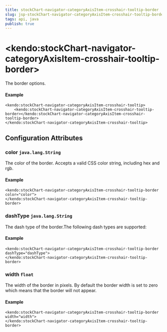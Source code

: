 ```yaml
---
title: stockChart-navigator-categoryAxisItem-crosshair-tooltip-border
slug: jsp-stockChart-navigator-categoryAxisItem-crosshair-tooltip-border
tags: api, java
publish: true
---
```


# \<kendo:stockChart-navigator-categoryAxisItem-crosshair-tooltip-border\>

The border options.

#### Example
    <kendo:stockChart-navigator-categoryAxisItem-crosshair-tooltip>
        <kendo:stockChart-navigator-categoryAxisItem-crosshair-tooltip-border></kendo:stockChart-navigator-categoryAxisItem-crosshair-tooltip-border>
    </kendo:stockChart-navigator-categoryAxisItem-crosshair-tooltip>

## Configuration Attributes

### color `java.lang.String`

The color of the border. Accepts a valid CSS color string, including hex and rgb.

#### Example
    <kendo:stockChart-navigator-categoryAxisItem-crosshair-tooltip-border color="color">
    </kendo:stockChart-navigator-categoryAxisItem-crosshair-tooltip-border>

### dashType `java.lang.String`

The dash type of the border.The following dash types are supported:

#### Example
    <kendo:stockChart-navigator-categoryAxisItem-crosshair-tooltip-border dashType="dashType">
    </kendo:stockChart-navigator-categoryAxisItem-crosshair-tooltip-border>

### width `float`

The width of the border in pixels. By default the border width is set to zero which means that the border will not appear.

#### Example
    <kendo:stockChart-navigator-categoryAxisItem-crosshair-tooltip-border width="width">
    </kendo:stockChart-navigator-categoryAxisItem-crosshair-tooltip-border>

